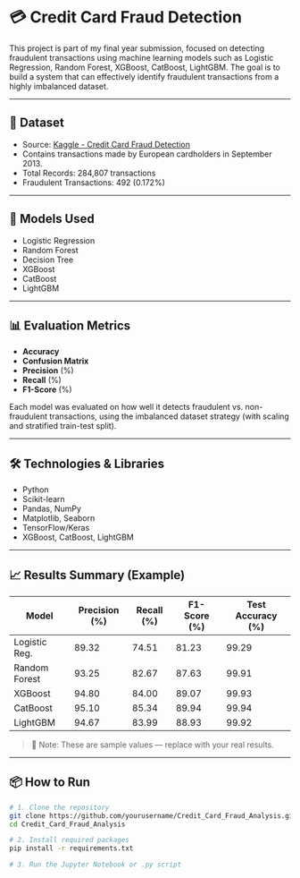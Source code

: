 # 💳 Credit Card Fraud Detection

This project is part of my final year submission, focused on detecting fraudulent transactions using machine learning models such as Logistic Regression, Random Forest, XGBoost, CatBoost, LightGBM. The goal is to build a system that can effectively identify fraudulent transactions from a highly imbalanced dataset.

---

## 📁 Dataset

- Source: [Kaggle - Credit Card Fraud Detection](https://www.kaggle.com/datasets/mlg-ulb/creditcardfraud)
- Contains transactions made by European cardholders in September 2013.
- Total Records: 284,807 transactions  
- Fraudulent Transactions: 492 (0.172%)

---

## 🧠 Models Used

- Logistic Regression  
- Random Forest  
- Decision Tree  
- XGBoost  
- CatBoost  
- LightGBM  

---

## 📊 Evaluation Metrics

- **Accuracy**
- **Confusion Matrix**  
- **Precision** (%)
- **Recall** (%)
- **F1-Score** (%)

Each model was evaluated on how well it detects fraudulent vs. non-fraudulent transactions, using the imbalanced dataset strategy (with scaling and stratified train-test split).

---

## 🛠️ Technologies & Libraries

- Python  
- Scikit-learn  
- Pandas, NumPy  
- Matplotlib, Seaborn  
- TensorFlow/Keras  
- XGBoost, CatBoost, LightGBM

---

## 📈 Results Summary (Example)

| Model           | Precision (%) | Recall (%) | F1-Score (%) | Test Accuracy (%) |
|----------------|---------------|------------|--------------|-------------------|
| Logistic Reg.   | 89.32         | 74.51      | 81.23        | 99.29             |
| Random Forest   | 93.25         | 82.67      | 87.63        | 99.91             |
| XGBoost         | 94.80         | 84.00      | 89.07        | 99.93             |
| CatBoost        | 95.10         | 85.34      | 89.94        | 99.94             |
| LightGBM        | 94.67         | 83.99      | 88.93        | 99.92             |

> 📌 Note: These are sample values — replace with your real results.

---

## 📦 How to Run

```bash
# 1. Clone the repository
git clone https://github.com/yourusername/Credit_Card_Fraud_Analysis.git
cd Credit_Card_Fraud_Analysis

# 2. Install required packages
pip install -r requirements.txt

# 3. Run the Jupyter Notebook or .py script
